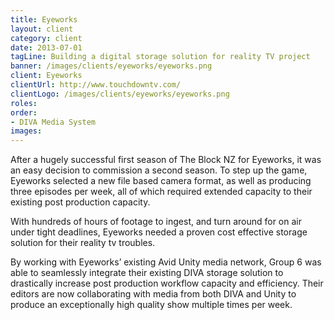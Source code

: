 ```yaml
---
title: Eyeworks
layout: client
category: client
date: 2013-07-01
tagLine: Building a digital storage solution for reality TV project
banner: /images/clients/eyeworks/eyeworks.png
client: Eyeworks
clientUrl: http://www.touchdowntv.com/
clientLogo: /images/clients/eyeworks/eyeworks.png
roles:
order:
- DIVA Media System
images:
---
```


After a hugely successful first season of The Block NZ for Eyeworks, it was an easy decision to commission a second season. To step up the game, Eyeworks selected a new file based camera format, as well as producing three episodes per week, all of which required extended capacity to their existing post production capacity.

With hundreds of hours of footage to ingest, and turn around for on air under tight deadlines, Eyeworks needed a proven cost effective storage solution for their reality tv troubles.

By working with Eyeworks’ existing Avid Unity media network, Group 6 was able to seamlessly integrate their existing DIVA storage solution to drastically increase post production workflow capacity and efficiency. Their editors are now collaborating with media from both DIVA and Unity to produce an exceptionally high quality show multiple times per week.

